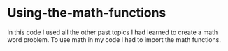 # Using-the-math-functions
In this code I used all the other past topics I had learned to create a math word problem. To use math in my code I had to import the math functions.
